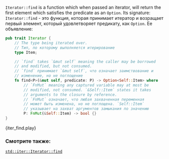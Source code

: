 `Iterator::find` is a function which when passed an iterator, will return
the first element which satisfies the predicate as an `Option`. Its
signature:
`Iterator::find` - это функция, которая принимает итератор и возращает первый
элемент, который удовлетворяет предикату, как `Option`. Ее объявление:

```rust
pub trait Iterator {
    // The type being iterated over.
    // Тип, по которому выполняется итерирование
    type Item;

    // `find` takes `&mut self` meaning the caller may be borrowed
    // and modified, but not consumed.
    // `find` принимает `&mut self`, что означает заимствование и
    // изменение, но не поглощение
    fn find<P>(&mut self, predicate: P) -> Option<Self::Item> where
        // `FnMut` meaning any captured variable may at most be
        // modified, not consumed. `&Self::Item` states it takes
        // arguments to the closure by reference.
        // `FnMut` означает, что любая захваченная переменная
        // может быть изменена, но не поглощена. `Self::Item`
        // указывает на захват аргументов замыкания по значению
        P: FnMut(&Self::Item) -> bool {}
}
```

{iter_find.play}

### Смотрите также:

[`std::iter::Iterator::find`][find]

[find]: http://doc.rust-lang.org/std/iter/trait.Iterator.html#method.find
